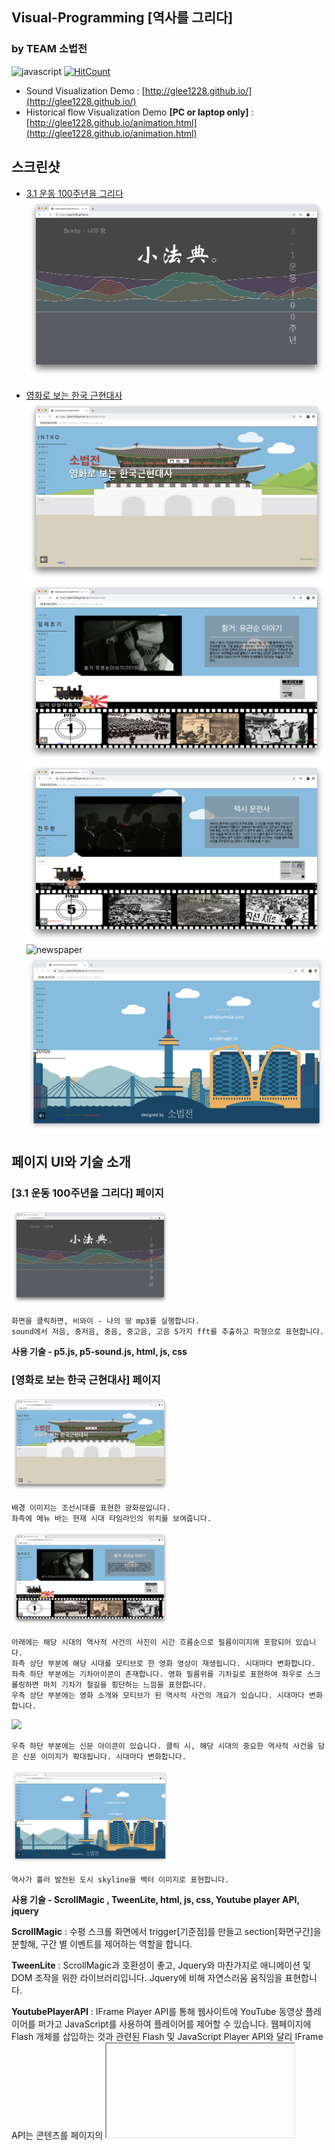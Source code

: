 ## Visual-Programming [역사를 그리다]
### by TEAM 소법전
![javascript](https://img.shields.io/github/languages/top/glee1228/glee1228.github.io.svg?color=red)
[![HitCount](http://hits.dwyl.io/glee1228/glee1228githubio.svg)](http://hits.dwyl.io/glee1228/glee1228githubio)
- Sound Visualization Demo : [http://glee1228.github.io/](http://glee1228.github.io/)
- Historical flow Visualization Demo **[PC or laptop only]** : [http://glee1228.github.io/animation.html](http://glee1228.github.io/animation.html)

## **스크린샷**
- [3.1 운동 100주년을 그리다](https://github.com/glee1228/glee1228.github.io/issues/1)
![SoundEffect](./assets/img/index_soundEffect.png)


- [영화로 보는 한국 근현대사](https://github.com/glee1228/glee1228.github.io/issues/2)
![Intro](./assets/img/animation_Intro.png)
![hanggeo](./assets/img/animation_hanggeo.png)
![taxidriver](./assets/img/animation_taxidriver.png)
![newspaper](./assets/img/animation_newspaper.png)
![2010s](./assets/img/animation_2010s.png)


## **페이지 UI와 기술 소개**
### **[3.1 운동 100주년을 그리다] 페이지**

<img src="./assets/img/index_soundEffect.png" width=50% >

```
화면을 클릭하면, 비와이 - 나의 땅 mp3를 실행합니다.
sound에서 저음, 중저음, 중음, 중고음, 고음 5가지 fft를 추출하고 파형으로 표현합니다.
```
**사용 기술 - p5.js, p5-sound.js, html, js, css**

### **[영화로 보는 한국 근현대사] 페이지**

<img src="./assets/img/animation_Intro.png" width=50% >

```
배경 이미지는 조선시대를 표현한 광화문입니다.
좌측에 메뉴 바는 현재 시대 타임라인의 위치를 보여줍니다.
```

<img src="./assets/img/animation_hanggeo.png" width=50% >

```
아래에는 해당 시대의 역사적 사건의 사진이 시간 흐름순으로 필름이미지에 포함되어 있습니다.
좌측 상단 부분에 해당 시대를 모티브로 한 영화 영상이 재생됩니다. 시대마다 변화합니다.
좌측 하단 부분에는 기차아이콘이 존재합니다. 영화 필름위를 기차길로 표현하여 좌우로 스크롤링하면 마치 기차가 철길을 횡단하는 느낌을 표현합니다.
우측 상단 부분에는 영화 소개와 모티브가 된 역사적 사건의 개요가 있습니다. 시대마다 변화합니다.
```

<img src="./assets/img/animation_newspaper.png" width=50% >

```
우측 하단 부분에는 신문 아이콘이 있습니다. 클릭 시, 해당 시대의 중요한 역사적 사건을 담은 신문 이미지가 확대됩니다. 시대마다 변화합니다.
```

<img src="./assets/img/animation_2010s.png" width=50% >

```
역사가 흘러 발전된 도시 skyline을 벡터 이미지로 표현합니다.
```

**사용 기술 - ScrollMagic , TweenLite, html, js, css, Youtube player API, jquery**

**ScrollMagic** : 수평 스크롤 화면에서 trigger[기준점]를 만들고 section[화면구간]을 분할해, 구간 별 이벤트를 제어하는 역할을 합니다.

**TweenLite** : ScrollMagic과 호환성이 좋고, Jquery와 마찬가지로 애니메이션 및 DOM 조작을 위한 라이브러리입니다. Jquery에 비해 자연스러움 움직임을 표현합니다.

**YoutubePlayerAPI** : IFrame Player API를 통해 웹사이트에 YouTube 동영상 플레이어를 퍼가고 JavaScript를 사용하여 플레이어를 제어할 수 있습니다. 웹페이지에 Flash 개체를 삽입하는 것과 관련된 Flash 및 JavaScript Player API와 달리 IFrame API는 콘텐츠를 페이지의 <iframe> 태그에 게시합니다.
  
**P5.js** : 디자이너와 아티스트들이 좀 더 손쉽게 프로그래밍에 접근할 수 있도록 만들어진 processing이라는 프로그램을 기반으로 만들어진 javascript기반의 라이브러리입니다.


  
## Reference
Site : [http://ondrejhomola.com](http://ondrejhomola.com/)

Library : [ScrollMagic.io](Scrollmagic.io) , [TweenLite](https://greensock.com/tweenlite), [YoutubePlayerAPI](https://developers.google.com/youtube/iframe_api_reference?hl=ko),  [P5.js](https://p5js.org/)

